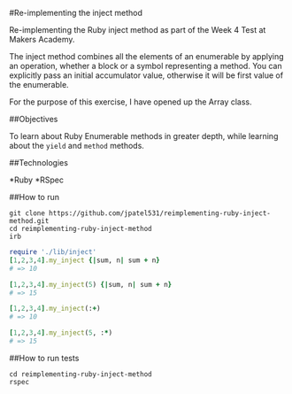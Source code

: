 #Re-implementing the inject method

Re-implementing the Ruby inject method as part of the Week 4 Test at Makers Academy.

The inject method combines all the elements of an enumerable by applying an operation, whether a block or a symbol representing a method. You can explicitly pass an initial accumulator value, otherwise it will be first value of the enumerable.

For the purpose of this exercise, I have opened up the Array class.


##Objectives

To learn about Ruby Enumerable methods in greater depth, while learning about the `yield` and `method` methods.


##Technologies

*Ruby
*RSpec

##How to run

```
git clone https://github.com/jpatel531/reimplementing-ruby-inject-method.git
cd reimplementing-ruby-inject-method
irb
```

``` ruby
require './lib/inject'
[1,2,3,4].my_inject {|sum, n| sum + n}
# => 10

[1,2,3,4].my_inject(5) {|sum, n| sum + n}
# => 15

[1,2,3,4].my_inject(:+)
# => 10

[1,2,3,4].my_inject(5, :*)
# => 15
```
##How to run tests

```
cd reimplementing-ruby-inject-method
rspec
```